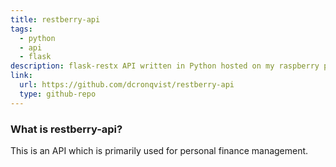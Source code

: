 ```yaml
---
title: restberry-api
tags:
  - python
  - api
  - flask
description: flask-restx API written in Python hosted on my raspberry pi at home
link:
  url: https://github.com/dcronqvist/restberry-api
  type: github-repo
---
```

### What is restberry-api?
This is an API which is primarily used for personal finance management.
